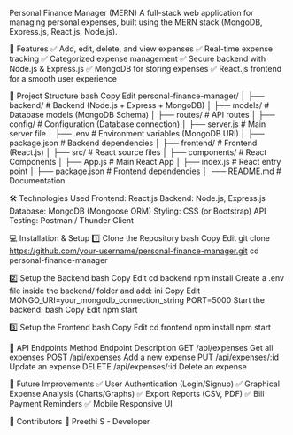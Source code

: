 Personal Finance Manager (MERN)
A full-stack web application for managing personal expenses, built using the MERN stack (MongoDB, Express.js, React.js, Node.js).

🚀 Features
✅ Add, edit, delete, and view expenses
✅ Real-time expense tracking
✅ Categorized expense management
✅ Secure backend with Node.js & Express.js
✅ MongoDB for storing expenses
✅ React.js frontend for a smooth user experience

📂 Project Structure
bash
Copy
Edit
personal-finance-manager/
│
├── backend/                 # Backend (Node.js + Express + MongoDB)
│   ├── models/              # Database models (MongoDB Schema)
│   ├── routes/              # API routes
│   ├── config/              # Configuration (Database connection)
│   ├── server.js            # Main server file
│   ├── .env                 # Environment variables (MongoDB URI)
│   ├── package.json         # Backend dependencies
│
├── frontend/                # Frontend (React.js)
│   ├── src/                 # React source files
│   ├── components/          # React Components
│   ├── App.js               # Main React App
│   ├── index.js             # React entry point
│   ├── package.json         # Frontend dependencies
│
└── README.md                # Documentation

🛠 Technologies Used
Frontend: React.js
Backend: Node.js, Express.js
Database: MongoDB (Mongoose ORM)
Styling: CSS (or Bootstrap)
API Testing: Postman / Thunder Client

💻 Installation & Setup
1️⃣ Clone the Repository
bash
Copy
Edit
git clone https://github.com/your-username/personal-finance-manager.git
cd personal-finance-manager

2️⃣ Setup the Backend
bash
Copy
Edit
cd backend
npm install
Create a .env file inside the backend/ folder and add:
ini
Copy
Edit
MONGO_URI=your_mongodb_connection_string
PORT=5000
Start the backend:
bash
Copy
Edit
npm start

3️⃣ Setup the Frontend
bash
Copy
Edit
cd frontend
npm install
npm start

📌 API Endpoints
Method	Endpoint	        Description
GET	    /api/expenses	    Get all expenses
POST	/api/expenses	    Add a new expense
PUT	    /api/expenses/:id	Update an expense
DELETE	/api/expenses/:id	Delete an expense

📝 Future Improvements
✅ User Authentication (Login/Signup)
✅ Graphical Expense Analysis (Charts/Graphs)
✅ Export Reports (CSV, PDF)
✅ Bill Payment Reminders
✅ Mobile Responsive UI

🎯 Contributors
👤 Preethi S - Developer




